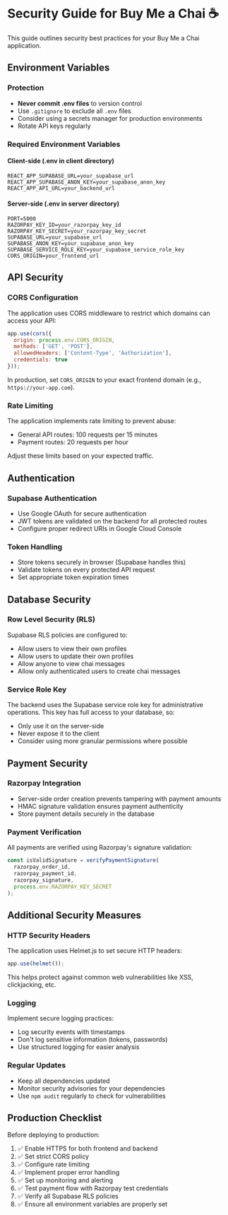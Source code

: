 # Security Guide for Buy Me a Chai ☕

This guide outlines security best practices for your Buy Me a Chai application.

## Environment Variables

### Protection

- **Never commit .env files** to version control
- Use `.gitignore` to exclude all `.env` files
- Consider using a secrets manager for production environments
- Rotate API keys regularly

### Required Environment Variables

#### Client-side (.env in client directory)
```
REACT_APP_SUPABASE_URL=your_supabase_url
REACT_APP_SUPABASE_ANON_KEY=your_supabase_anon_key
REACT_APP_API_URL=your_backend_url
```

#### Server-side (.env in server directory)
```
PORT=5000
RAZORPAY_KEY_ID=your_razorpay_key_id
RAZORPAY_KEY_SECRET=your_razorpay_key_secret
SUPABASE_URL=your_supabase_url
SUPABASE_ANON_KEY=your_supabase_anon_key
SUPABASE_SERVICE_ROLE_KEY=your_supabase_service_role_key
CORS_ORIGIN=your_frontend_url
```

## API Security

### CORS Configuration

The application uses CORS middleware to restrict which domains can access your API:

```javascript
app.use(cors({
  origin: process.env.CORS_ORIGIN,
  methods: ['GET', 'POST'],
  allowedHeaders: ['Content-Type', 'Authorization'],
  credentials: true
}));
```

In production, set `CORS_ORIGIN` to your exact frontend domain (e.g., `https://your-app.com`).

### Rate Limiting

The application implements rate limiting to prevent abuse:

- General API routes: 100 requests per 15 minutes
- Payment routes: 20 requests per hour

Adjust these limits based on your expected traffic.

## Authentication

### Supabase Authentication

- Use Google OAuth for secure authentication
- JWT tokens are validated on the backend for all protected routes
- Configure proper redirect URIs in Google Cloud Console

### Token Handling

- Store tokens securely in browser (Supabase handles this)
- Validate tokens on every protected API request
- Set appropriate token expiration times

## Database Security

### Row Level Security (RLS)

Supabase RLS policies are configured to:

- Allow users to view their own profiles
- Allow users to update their own profiles
- Allow anyone to view chai messages
- Allow only authenticated users to create chai messages

### Service Role Key

The backend uses the Supabase service role key for administrative operations. This key has full access to your database, so:

- Only use it on the server-side
- Never expose it to the client
- Consider using more granular permissions where possible

## Payment Security

### Razorpay Integration

- Server-side order creation prevents tampering with payment amounts
- HMAC signature validation ensures payment authenticity
- Store payment details securely in the database

### Payment Verification

All payments are verified using Razorpay's signature validation:

```javascript
const isValidSignature = verifyPaymentSignature(
  razorpay_order_id,
  razorpay_payment_id,
  razorpay_signature,
  process.env.RAZORPAY_KEY_SECRET
);
```

## Additional Security Measures

### HTTP Security Headers

The application uses Helmet.js to set secure HTTP headers:

```javascript
app.use(helmet());
```

This helps protect against common web vulnerabilities like XSS, clickjacking, etc.

### Logging

Implement secure logging practices:

- Log security events with timestamps
- Don't log sensitive information (tokens, passwords)
- Use structured logging for easier analysis

### Regular Updates

- Keep all dependencies updated
- Monitor security advisories for your dependencies
- Use `npm audit` regularly to check for vulnerabilities

## Production Checklist

Before deploying to production:

1. ✅ Enable HTTPS for both frontend and backend
2. ✅ Set strict CORS policy
3. ✅ Configure rate limiting
4. ✅ Implement proper error handling
5. ✅ Set up monitoring and alerting
6. ✅ Test payment flow with Razorpay test credentials
7. ✅ Verify all Supabase RLS policies
8. ✅ Ensure all environment variables are properly set
